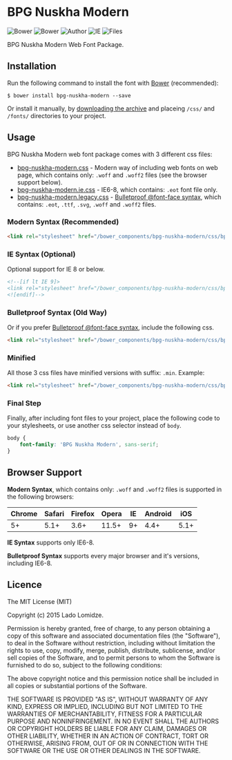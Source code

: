 # BPG Nuskha Modern

![Bower](https://img.shields.io/bower/v/bpg-nuskha-modern.svg)
![Bower](https://img.shields.io/bower/l/bpg-nuskha-modern.svg)
![Author](https://img.shields.io/badge/Font_Author-Besarion_Gugushvili-blue.svg)
![IE](https://img.shields.io/badge/IE_Support-6+-brightgreen.svg)
![Files](https://img.shields.io/badge/Font_Files-.ttf,_.eot,_.svg,_.woff,_.woff2-brightgreen.svg)

BPG Nuskha Modern Web Font Package.

## Installation

Run the following command to install the font with [Bower](http://bower.io) (recommended):

```
$ bower install bpg-nuskha-modern --save
```

Or install it manually, by [downloading the archive](https://github.com/web-fonts/bpg-nuskha-modern/archive/master.zip) and placeing `/css/` and `/fonts/` directories to your project.

## Usage

BPG Nuskha Modern web font package comes with 3 different css files:

* [bpg-nuskha-modern.css](https://github.com/web-fonts/bpg-nuskha-modern/tree/master/css/bpg-nuskha-modern.css) - Modern way of including web fonts on web page, which contains only: `.woff` and `.woff2` files (see the browser support below).
* [bpg-nuskha-modern.ie.css](https://github.com/web-fonts/bpg-nuskha-modern/tree/master/css/bpg-nuskha-modern.ie.css) - IE6-8, which contains: `.eot` font file only.
* [bpg-nuskha-modern.legacy.css](https://github.com/web-fonts/bpg-nuskha-modern/tree/master/css/bpg-nuskha-modern.legacy.css) - [Bulletproof @font-face syntax](http://www.paulirish.com/2009/bulletproof-font-face-implementation-syntax/), which contains: `.eot`, `.ttf`, `.svg`, `.woff` and `.woff2` files.

### Modern Syntax (Recommended)

```html
<link rel="stylesheet" href="/bower_components/bpg-nuskha-modern/css/bpg-nuskha-modern.css">
```

### IE Syntax (Optional)

Optional support for IE 8 or below.

```html
<!--[if lt IE 9]>
<link rel="stylesheet" href="/bower_components/bpg-nuskha-modern/css/bpg-nuskha-modern.ie.css">
<![endif]-->
```

### Bulletproof Syntax (Old Way)

Or if you prefer [Bulletproof @font-face syntax](http://www.paulirish.com/2009/bulletproof-font-face-implementation-syntax/), include the following css.

```html
<link rel="stylesheet" href="/bower_components/bpg-nuskha-modern/css/bpg-nuskha-modern.legacy.css">
```

### Minified

All those 3 css files have minified versions with suffix: `.min`. Example:

```html
<link rel="stylesheet" href="/bower_components/bpg-nuskha-modern/css/bpg-nuskha-modern.min.css">
```

### Final Step

Finally, after including font files to your project, place the following code to your stylesheets, or use another css selector instead of `body`.

```css
body {
    font-family: 'BPG Nuskha Modern', sans-serif;
}
```

## Browser Support

**Modern Syntax**, which contains only: `.woff` and `.woff2` files is supported in the following browsers:

| Chrome | Safari | Firefox | Opera | IE   | Android |  iOS  |
| ------ | ------ | ------- | ----- | ---- | ------- | ----- |
| 5+     | 5.1+   | 3.6+    | 11.5+ | 9+   | 4.4+    | 5.1+  |

**IE Syntax** supports only IE6-8.

**Bulletproof Syntax** supports every major browser and it's versions, including IE6-8.

## Licence

The MIT License (MIT)

Copyright (c) 2015 Lado Lomidze.

Permission is hereby granted, free of charge, to any person obtaining a copy
of this software and associated documentation files (the "Software"), to deal
in the Software without restriction, including without limitation the rights
to use, copy, modify, merge, publish, distribute, sublicense, and/or sell
copies of the Software, and to permit persons to whom the Software is
furnished to do so, subject to the following conditions:

The above copyright notice and this permission notice shall be included in
all copies or substantial portions of the Software.

THE SOFTWARE IS PROVIDED "AS IS", WITHOUT WARRANTY OF ANY KIND, EXPRESS OR
IMPLIED, INCLUDING BUT NOT LIMITED TO THE WARRANTIES OF MERCHANTABILITY,
FITNESS FOR A PARTICULAR PURPOSE AND NONINFRINGEMENT. IN NO EVENT SHALL THE
AUTHORS OR COPYRIGHT HOLDERS BE LIABLE FOR ANY CLAIM, DAMAGES OR OTHER
LIABILITY, WHETHER IN AN ACTION OF CONTRACT, TORT OR OTHERWISE, ARISING FROM,
OUT OF OR IN CONNECTION WITH THE SOFTWARE OR THE USE OR OTHER DEALINGS IN
THE SOFTWARE.